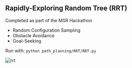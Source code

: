 ## Rapidly-Exploring Random Tree (RRT)

Completed as part of the MSR Hackathon

* Random Configuration Sampling
* Obstacle Avoidance
* Goal-Seeking

Run with: `python path_planning/RRT/RRT.py`

![rrt](https://github.com/henryburon/path-planning/assets/141075086/567dc51e-3cd4-4321-a04b-92d739e64be9)
